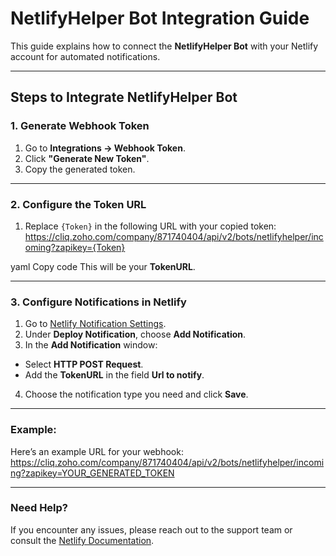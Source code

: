 # NetlifyHelper Bot Integration Guide

This guide explains how to connect the **NetlifyHelper Bot** with your Netlify account for automated notifications.

---

## **Steps to Integrate NetlifyHelper Bot**

### **1. Generate Webhook Token**
1. Go to **Integrations → Webhook Token**.
2. Click **"Generate New Token"**.
3. Copy the generated token.

---

### **2. Configure the Token URL**
1. Replace `{Token}` in the following URL with your copied token:
https://cliq.zoho.com/company/871740404/api/v2/bots/netlifyhelper/incoming?zapikey={Token}

yaml
Copy code
This will be your **TokenURL**.

---

### **3. Configure Notifications in Netlify**
1. Go to [Netlify Notification Settings](https://app.netlify.com/sites/{your_site}/configuration/notifications#emails-and-webhooks).
2. Under **Deploy Notification**, choose **Add Notification**.
3. In the **Add Notification** window:
- Select **HTTP POST Request**.
- Add the **TokenURL** in the field **Url to notify**.
4. Choose the notification type you need and click **Save**.

---

### **Example:**
Here’s an example URL for your webhook:
https://cliq.zoho.com/company/871740404/api/v2/bots/netlifyhelper/incoming?zapikey=YOUR_GENERATED_TOKEN

---

### **Need Help?**
If you encounter any issues, please reach out to the support team or consult the [Netlify Documentation](https://docs.netlify.com/).
